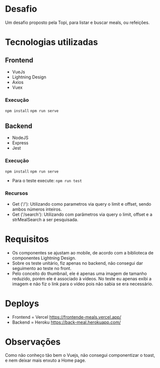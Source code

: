 # Desafio
Um desafio proposto pela Topi, para listar e buscar meals, ou refeições.

# Tecnologias utilizadas

## Frontend
* VueJs
* Lightning Design
* Axios
* Vuex

### Execução
`npm install`
`npm run serve`

## Backend
* NodeJS
* Express
* Jest

### Execução
`npm install`
`npm run serve`
* Para o teste execute: `npm run test`

### Recursos

* Get ('/'): Utilizando como parametros via query o limit e offset, sendo ambos números inteiros.
* Get ('/search'): Utilizando com parâmetros via query o limit, offset e a strMealSearch a ser pesquisada.

# Requisitos

* Os componentes se ajustam ao mobile, de acordo com a biblioteca de componentes Lightning Design.
* Sobre os teste unitário, fiz apenas no backend, não consegui dar seguimento ao teste no front.
* Pelo conceito do thumbnail, ele é apenas uma imagem de tamanho reduzido, porém ele é associado à vídeos.
No teste eu apenas exibi a imagem e não fiz o link para o vídeo pois não sabia se era necessário.

# Deploys

* Frontend = Vercel https://frontende-meals.vercel.app/
* Backend = Heroku https://back-meal.herokuapp.com/

# Observações

Como não conheço tão bem o Vuejs, não consegui componentizar o toast, e nem deixar mais enxuto a Home page.